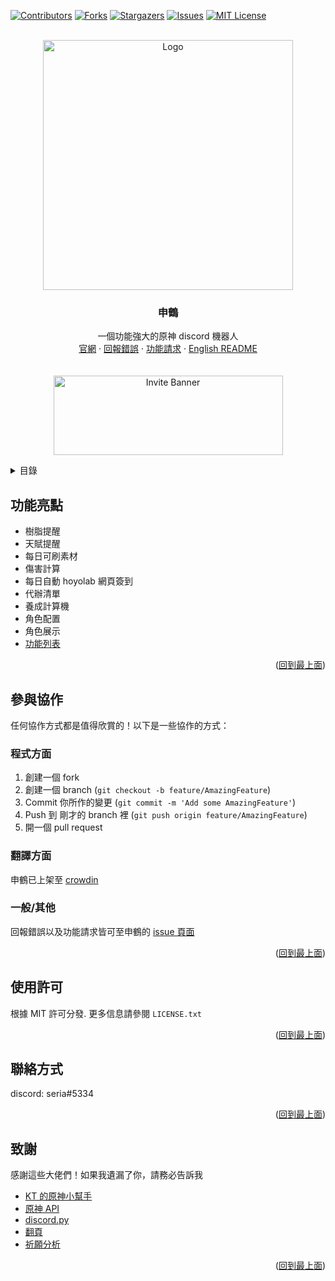 <a name="readme-top"></a>
[![Contributors][contributors-shield]][contributors-url]
[![Forks][forks-shield]][forks-url]
[![Stargazers][stars-shield]][stars-url]
[![Issues][issues-shield]][issues-url]
[![MIT License][license-shield]][license-url]



<!-- PROJECT LOGO -->
<br />
<div align="center">
  <a href="https://github.com/seriaati/shenhe_bot">
    <img src="https://i.imgur.com/bwWfOJH.png" alt="Logo" width="400" height="400">
  </a>

<h3 align="center">申鶴</h3>

  <p align="center">
    一個功能強大的原神 discord 機器人
    <br />
    <a href="https://seriaati.github.io/shenhe_website/">官網</a>
    ·
    <a href="https://github.com/seriaati/shenhe_bot/issues">回報錯誤</a>
    ·
    <a href="https://github.com/seriaati/shenhe_bot/issues">功能請求</a>
    ·
    <a href="https://github.com/seriaati/shenhe_bot/blob/main/en_README.md">English README</a> <br> <br> <br>
    <a href="https://bit.ly/shenhe_bot">
      <img src="https://i.imgur.com/QfGbpIU.png" alt="Invite Banner" width="367" height="127">
    </a>
  </p>
</div>

<!-- TABLE OF CONTENTS -->
<details>
  <summary>目錄</summary>
  <ol>
    <li><a href="#功能亮點">功能亮點</a></li>
    <li><a href="#參與協作">參與協作</a></li>
    <ul>
        <li><a href="#程式方面">程式方面</a></li>
        <li><a href="#翻譯方面">翻譯方面</a></li>
        <li><a href="#一般/其他">一般/其他</a></li>
     </ul>
    <li><a href="#使用許可">使用許可</a></li>
    <li><a href="#聯絡方式">聯絡方式</a></li>
    <li><a href="#致謝">致謝</a></li>
  </ol>
</details>

<!-- USAGE EXAMPLES -->
## 功能亮點
- 樹脂提醒
- 天賦提醒
- 每日可刷素材
- 傷害計算
- 每日自動 hoyolab 網頁簽到
- 代辦清單
- 養成計算機
- 角色配置
- 角色展示
- [功能列表](https://github.com/seriaati/shenhe_bot/blob/public/features.md)

<p align="right">(<a href="#readme-top">回到最上面</a>)</p>


<!-- CONTRIBUTING -->
## 參與協作
任何協作方式都是值得欣賞的！以下是一些協作的方式：

### 程式方面
1. 創建一個 fork
2. 創建一個 branch (`git checkout -b feature/AmazingFeature`)
3. Commit 你所作的變更 (`git commit -m 'Add some AmazingFeature'`)
4. Push 到 剛才的 branch 裡 (`git push origin feature/AmazingFeature`)
5. 開一個 pull request

### 翻譯方面
申鶴已上架至 [crowdin](https://crowdin.com/project/shenhe-bot)

### 一般/其他
回報錯誤以及功能請求皆可至申鶴的 [issue 頁面](https://github.com/seriaati/shenhe_bot/issues)

<p align="right">(<a href="#readme-top">回到最上面</a>)</p>



<!-- LICENSE -->
## 使用許可

根據 MIT 許可分發. 更多信息請參閱 `LICENSE.txt`

<p align="right">(<a href="#readme-top">回到最上面</a>)</p>



<!-- CONTACT -->
## 聯絡方式

discord: seria#5334

<p align="right">(<a href="#readme-top">回到最上面</a>)</p>



<!-- ACKNOWLEDGMENTS -->
## 致謝
感謝這些大佬們！如果我遺漏了你，請務必告訴我

* [KT 的原神小幫手](https://github.com/KT-Yeh/Genshin-Discord-Bot)
* [原神 API](https://github.com/thesadru/genshin.py)
* [discord.py](https://github.com/Rapptz/discord.py)
* [翻頁](https://github.com/soosBot-com/Pagination)
* [祈願分析](https://github.com/OneBST/GGanalysis)

<p align="right">(<a href="#readme-top">回到最上面</a>)</p>



<!-- MARKDOWN LINKS & IMAGES -->
<!-- https://www.markdownguide.org/basic-syntax/#reference-style-links -->
[contributors-shield]: https://img.shields.io/github/contributors/seriaati/shenhe_bot.svg?style=for-the-badge
[contributors-url]: https://github.com/seriaati/shenhe_bot/graphs/contributors
[forks-shield]: https://img.shields.io/github/forks/seriaati/shenhe_bot.svg?style=for-the-badge
[forks-url]: https://github.com/seriaati/shenhe_bot/network/members
[stars-shield]: https://img.shields.io/github/stars/seriaati/shenhe_bot.svg?style=for-the-badge
[stars-url]: https://github.com/seriaati/shenhe_bot/stargazers
[issues-shield]: https://img.shields.io/github/issues/seriaati/shenhe_bot.svg?style=for-the-badge
[issues-url]: https://github.com/seriaati/shenhe_bot/issues
[license-shield]: https://img.shields.io/github/license/seriaati/shenhe_bot.svg?style=for-the-badge
[license-url]: https://github.com/seriaati/shenhe_bot/blob/master/LICENSE.txt
[invite-image]: https://i.imgur.com/QfGbpIU.png
[invite-url]: https://bit.ly/shenhe_bot
